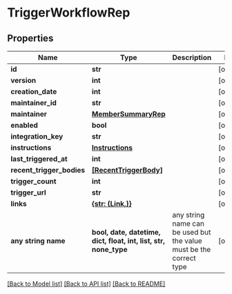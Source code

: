 # TriggerWorkflowRep


## Properties
Name | Type | Description | Notes
------------ | ------------- | ------------- | -------------
**id** | **str** |  | [optional] 
**version** | **int** |  | [optional] 
**creation_date** | **int** |  | [optional] 
**maintainer_id** | **str** |  | [optional] 
**maintainer** | [**MemberSummaryRep**](MemberSummaryRep.md) |  | [optional] 
**enabled** | **bool** |  | [optional] 
**integration_key** | **str** |  | [optional] 
**instructions** | [**Instructions**](Instructions.md) |  | [optional] 
**last_triggered_at** | **int** |  | [optional] 
**recent_trigger_bodies** | [**[RecentTriggerBody]**](RecentTriggerBody.md) |  | [optional] 
**trigger_count** | **int** |  | [optional] 
**trigger_url** | **str** |  | [optional] 
**links** | [**{str: (Link,)}**](Link.md) |  | [optional] 
**any string name** | **bool, date, datetime, dict, float, int, list, str, none_type** | any string name can be used but the value must be the correct type | [optional]

[[Back to Model list]](../README.md#documentation-for-models) [[Back to API list]](../README.md#documentation-for-api-endpoints) [[Back to README]](../README.md)


